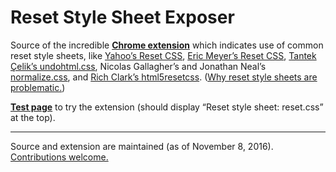 # Reset Style Sheet Exposer

Source of the incredible [**Chrome extension**][1] which indicates use of common reset style sheets, like [Yahoo’s Reset CSS][2], [Eric Meyer’s Reset CSS][3], [Tantek Çelik’s undohtml.css][4], Nicolas Gallagher’s and Jonathan Neal’s [normalize.css][5], and [Rich Clark’s html5resetcss][6]. ([Why reset style sheets are problematic.][7])

[**Test page**][8] to try the extension (should display “Reset style sheet: reset.css” at the top).

----

Source and extension are maintained (as of November 8, 2016). [Contributions welcome.][9]

[1]: https://chrome.google.com/webstore/detail/reset-style-sheet-exposer/lnekfhlkfibaamhifbfmcobiglhcbmbl
[2]: http://developer.yahoo.com/yui/reset/
[3]: http://meyerweb.com/eric/tools/css/reset/
[4]: http://tantek.com/log/2004/09.html#d06t2354
[5]: http://necolas.github.com/normalize.css/
[6]: https://code.google.com/archive/p/html5resetcss/
[7]: https://plus.google.com/114697646623413794481/posts/exdHF4Dyf7Y
[8]: http://hell.meiert.org/core/html/reset.aux.html
[9]: https://github.com/j9t/reset-style-sheet-exposer/issues/new